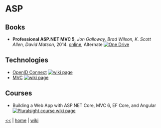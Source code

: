# ASP

## Books
- **Professional ASP.NET MVC 5**, _Jon Galloway, Brad Wilson, K. Scott Allen, David Matson_, 2014. 
[online](http://www.cs.unsyiah.ac.id/~frdaus/PenelusuranInformasi/File-Pdf/Professional%20ASP.NET%20MVC%205.pdf),
Alternate [![One Drive](https://img.shields.io/badge/One-Drive-blue.svg)](https://onedrive.live.com/embed?cid=B3A4DB2490C51CCD&resid=B3A4DB2490C51CCD%21204840&authkey=AFAbLiI_QLxxq2E&em=2)


## Technologies
- [OpenID Connect](./asp/OpenIDConnect.md) [![wiki page](https://img.shields.io/badge/wiki-page-green.svg)](./asp/OpenIDConnect.md)
- [MVC](./asp/mvc.md) [![wiki page](https://img.shields.io/badge/wiki-page-green.svg)](./asp/mvc.md)

## Courses
- Building a Web App with ASP.NET Core, MVC 6, EF Core, and Angular 
[![Pluralsight course wiki page](https://img.shields.io/badge/Pluralsight-wiki-red.svg)](./netcore/Building.A.Web.App.With.ASP.NET.Core.MVC6.EFCore.And.Angular.md)

[<<](README.md)
|
[home](https://github.com/illegitimis/Tutorial/)
|
[wiki](https://github.com/illegitimis/Tutorial/wiki)